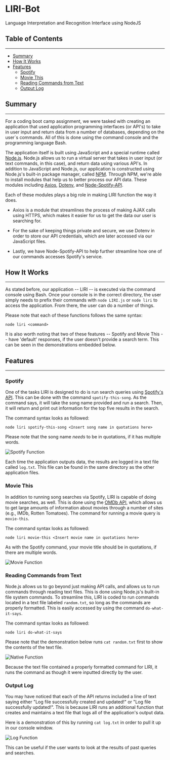 # LIRI-Bot
Language Interpretation and Recognition Interface using NodeJS

## Table of Contents
-----
- [Summary](#summary)
- [How It Works](#how-it-works)
- [Features](#features)
  - [Spotify](#spotify)
  - [Movie This](#movie-this)
  - [Reading Commands from Text](#reading-commands-from-text)
  - [Output Log](#output-log)

## Summary
-----

For a coding boot camp assignment, we were tasked with creating an application that used application programming interfaces (or API's) to take in user input and return data from a number of databases, depending on the user`s commands. All of this is done using the command console and the programming language Bash.

The application itself is built using JavaScript and a special runtime called [Node.js](https://nodejs.org/en/). Node.js allows us to run a virtual server that takes in user input (or text commands, in this case), and return data using various API's. In addition to JavaScript and Node.js, our application is constructed using Node.js's built-in package manager, called [NPM](https://www.npmjs.com/). Through NPM, we're able to install modules that help us to better process our API data. These modules including [Axios](https://www.npmjs.com/package/axios), [Dotenv](https://www.npmjs.com/package/dotenv), and [Node-Spotify-API](https://www.npmjs.com/package/node-spotify-api).

Each of these modules plays a big role in making LIRI function the way it does.

* Axios is a module that streamlines the process of making AJAX calls using HTTPS, which makes it easier for us to get the data our user is searching for.

* For the sake of keeping things private and secure, we use Dotenv in order to store our API credentials, which are later accessed via our JavaScript files.

* Lastly, we have Node-Spotify-API to help further streamline how one of our commands accesses Spotify's service.

## How It Works
-----

As stated before, our application -- LIRI -- is executed via the command console using Bash. Once your console is in the correct directory, the user simply needs to prefix their commands with `node LIRI.js` or `node liri` to access the application. From there, the user can do a number of things.

Please note that each of these functions follows the same syntax:

```
node liri <command>
```

It is also worth noting that two of these features -- Spotify and Movie This -- have 'default' responses, if the user doesn't provide a search term. This can be seen in the demonstrations embedded below.

## Features
-----

### **Spotify**

One of the tasks LIRI is designed to do is run search queries using [Spotify's API](https://developer.spotify.com/documentation/web-api/). This can be done with the command `spotify-this-song`. As the command says, it will take the song name provided and run a search. Then, it will return and print out information for the top five results in the search.

The command syntax looks as followed:

```
node liri spotify-this-song <Insert song name in quotations here>
```

Please note that the song name *needs* to be in quotations, if it has multiple words.

![Spotify Function](https://bking1989.github.io/LIRI-Node-App/images/spotifyDemo.gif)

 Each time the application outputs data, the results are logged in a text file called `log.txt`. This file can be found in the same directory as the other application files.

### **Movie This**

In addition to running song searches via Spotify, LIRI is capable of doing movie searches, as well. This is done using the [OMDb API](https://www.omdbapi.com/), which allows us to get large amounts of information about movies through a number of sites (e.g., IMDb, Rotten Tomatoes). The command for running a movie query is `movie-this`.

The command syntax looks as followed:

```
node liri movie-this <Insert movie name in quotations here>
```

As with the Spotify command, your movie title should be in quotations, if there are multiple words.

![Movie Function](https://bking1989.github.io/LIRI-Node-App/images/movieDemo.gif)

### **Reading Commands from Text**

Node.js allows us to go beyond just making API calls, and allows us to run commands through reading text files. This is done using Node.js's built-in file system commands. To streamline this, LIRI is coded to run commands located in a text file labeled `random.txt`, so long as the commands are properly formatted. This is easily accessed by using the command `do-what-it-says`.

The command syntax looks as followed:

```
node liri do-what-it-says
```

Please note that the demonstration below runs `cat random.txt` first to show the contents of the text file.

![Native Function](https://bking1989.github.io/LIRI-Node-App/images/nativeDemo.gif)

Because the text file contained a properly formatted command for LIRI, it runs the command as though it were inputted directly by the user.

### **Output Log**

You may have noticed that each of the API returns included a line of text saying either "Log file successfully created and updated!" or "Log file successfully updated!". This is because LIRI runs an additional function that creates and maintains a text file that logs all of the application's output data.

Here is a demonstration of this by running `cat log.txt` in order to pull it up in our console window.

![Log Function](https://bking1989.github.io/LIRI-Node-App/images/logDemo.gif)

This can be useful if the user wants to look at the results of past queries and searches.
